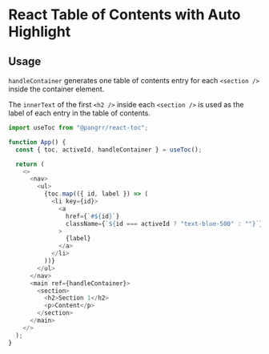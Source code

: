 # React Table of Contents with Auto Highlight

## Usage

`handleContainer` generates one table of contents entry for each `<section />` inside the container element.

The `innerText` of the first `<h2 />` inside each `<section />` is used as the label of each entry in the table of contents.

```ts
import useToc from "@pangrr/react-toc";

function App() {
  const { toc, activeId, handleContainer } = useToc();

  return (
    <>
      <nav>
        <ul>
          {toc.map(({ id, label }) => (
            <li key={id}>
              <a
                href={`#${id}`}
                className={`${id === activeId ? "text-blue-500" : ""}`}
              >
                {label}
              </a>
            </li>
          ))}
        </ul>
      </nav>
      <main ref={handleContainer}>
        <section>
          <h2>Section 1</h2>
          <p>Content</p>
        </section>
      </main>
    </>
  );
}
```

